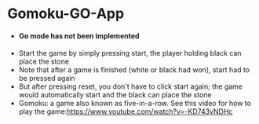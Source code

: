 # Gomoku-GO-App
- #### Go mode has not been implemented
- Start the game by simply pressing start, the player holding black can place the stone
- Note that after a game is finished (white or black had won), start had to be pressed again
- But after pressing reset, you don't have to click start again; the game would automatically start and the black can place the stone
 - Gomoku: a game also known as five-in-a-row. See this video for how to play the game:https://www.youtube.com/watch?v=-KD743yNDHc

